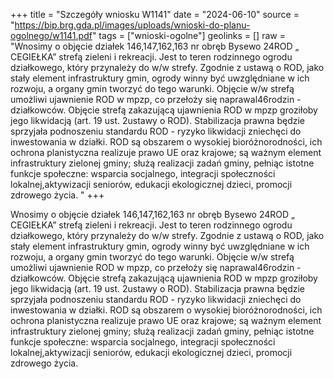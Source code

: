 +++
title = "Szczegóły wniosku W1141"
date = "2024-06-10"
source = "https://bip.brg.gda.pl/images/uploads/wnioski-do-planu-ogolnego/w1141.pdf"
tags = ["wnioski-ogolne"]
geolinks = []
raw = "Wnosimy o objęcie działek 146,147,162,163 nr obręb Bysewo 24ROD „ CEGIEŁKA” strefą zieleni i rekreacji. Jest to teren rodzinnego ogrodu działkowego, który przynależy do w/w strefy. Zgodnie z ustawą o ROD, jako stały element infrastruktury gmin, ogrody winny być uwzględniane w ich rozwoju, a organy gmin tworzyć do tego warunki. Objęcie w/w strefą umożliwi ujawnienie ROD w mpzp, co przełoży się naprawal46rodzin - działkowców. Objęcie strefą zakazującą ujawnienia ROD w mpzp groziłoby jego likwidacją (art. 19 ust. 2ustawy o ROD). Stabilizacja prawna będzie sprzyjała podnoszeniu standardu ROD - ryzyko likwidacji zniechęci do inwestowania w działki. ROD są obszarem o wysokiej bioróżnorodności, ich ochrona planistyczna realizuje prawo UE oraz krajowe; są ważnym element infrastruktury zielonej gminy; służą realizacji zadań gminy, pełniąc istotne funkcje społeczne: wsparcia socjalnego, integracji społeczności lokalnej,aktywizacji seniorów, edukacji ekologicznej dzieci, promocji zdrowego życia. "
+++

Wnosimy o objęcie działek 146,147,162,163 nr obręb Bysewo 24ROD „ CEGIEŁKA”
strefą zieleni i rekreacji. Jest to teren rodzinnego ogrodu działkowego, który przynależy do w/w
strefy. Zgodnie z ustawą o ROD, jako stały element infrastruktury gmin, ogrody winny być
uwzględniane w ich rozwoju, a organy gmin tworzyć do tego warunki. Objęcie w/w strefą
umożliwi ujawnienie ROD w mpzp, co przełoży się naprawal46rodzin - działkowców. Objęcie
strefą zakazującą ujawnienia ROD w mpzp groziłoby jego likwidacją (art. 19 ust. 2ustawy o
ROD). Stabilizacja prawna będzie sprzyjała podnoszeniu standardu ROD - ryzyko likwidacji
zniechęci do inwestowania w działki. ROD są obszarem o wysokiej bioróżnorodności, ich ochrona
planistyczna realizuje prawo UE oraz krajowe; są ważnym element infrastruktury zielonej gminy;
służą realizacji zadań gminy, pełniąc istotne funkcje społeczne: wsparcia socjalnego, integracji
społeczności lokalnej,aktywizacji seniorów, edukacji ekologicznej dzieci, promocji zdrowego
życia.




